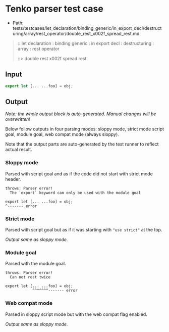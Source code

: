 # Tenko parser test case

- Path: tests/testcases/let_declaration/binding_generic/in_export_decl/destructuring/array/rest_operator/double_rest_x002f_spread_rest.md

> :: let declaration : binding generic : in export decl : destructuring : array : rest operator
>
> ::> double rest x002f spread rest

## Input

`````js
export let [... ...foo] = obj;
`````

## Output

_Note: the whole output block is auto-generated. Manual changes will be overwritten!_

Below follow outputs in four parsing modes: sloppy mode, strict mode script goal, module goal, web compat mode (always sloppy).

Note that the output parts are auto-generated by the test runner to reflect actual result.

### Sloppy mode

Parsed with script goal and as if the code did not start with strict mode header.

`````
throws: Parser error!
  The `export` keyword can only be used with the module goal

export let [... ...foo] = obj;
^------- error
`````

### Strict mode

Parsed with script goal but as if it was starting with `"use strict"` at the top.

_Output same as sloppy mode._

### Module goal

Parsed with the module goal.

`````
throws: Parser error!
  Can not rest twice

export let [... ...foo] = obj;
            ^^^^^^^------- error
`````


### Web compat mode

Parsed in sloppy script mode but with the web compat flag enabled.

_Output same as sloppy mode._
